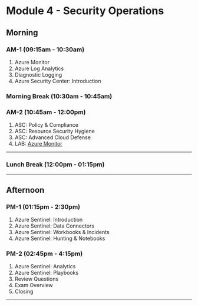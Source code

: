<!-- Headings -->
# Module 4 - Security Operations

## Morning
### AM-1 (09:15am - 10:30am)
<!-- OL  -->
1. Azure Monitor
1. Azure Log Analytics
1. Diagnostic Logging
1. Azure Security Center: Introduction

### Morning Break (10:30am - 10:45am)

### AM-2 (10:45am - 12:00pm)
<!-- OL  -->
1. ASC: Policy & Compliance
1. ASC: Resource Security Hygiene
1. ASC: Advanced Cloud Defense
1. LAB: [Azure Monitor](https://github.com/MicrosoftLearning/AZ-500-Azure-Security/blob/master/Instructions/Labs/Module_4/LAB_01_Azure%20Monitor.md "Lab instructions")

___
### Lunch Break (12:00pm - 01:15pm)
___

## Afternoon

### PM-1 (01:15pm - 2:30pm)
1. Azure Sentinel: Introduction
1. Azure Sentinel: Data Connectors
1. Azure Sentinel: Workbooks & Incidents
1. Azure Sentinel: Hunting & Notebooks

### PM-2 (02:45pm - 4:15pm)
1. Azure Sentinel: Analytics
1. Azure Sentinel: Playbooks
1. Review Questions
1. Exam Overview
1. Closing

___
